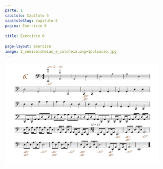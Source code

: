 ```yaml
---
parte: 1
capitulo: Capítulo 5
capituloSlug: capitulo-5
pagina: Exercício 6

title: Exercício 6

page-layout: exercise
image: 2_semicolcheias_e_colcheia.png+1pulsacao.jpg
---
```


<img src="/assets/graphics/content/5_1_6_2.png"/>